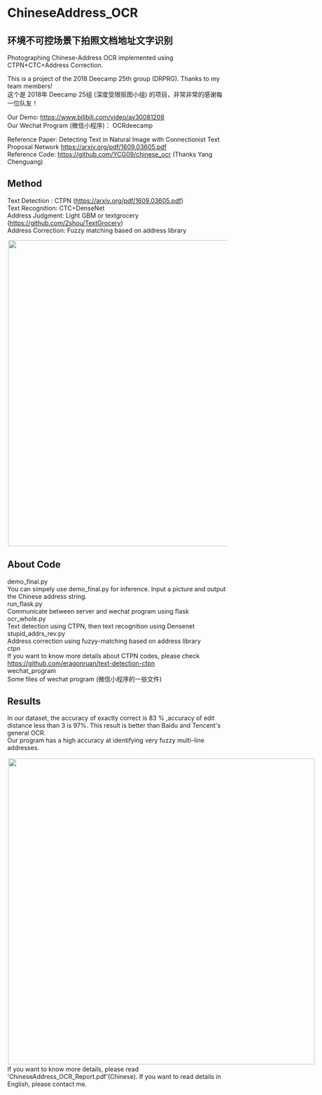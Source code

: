 # ChineseAddress_OCR
## 环境不可控场景下拍照文档地址文字识别
Photographing Chinese-Address OCR implemented using CTPN+CTC+Address Correction.   
  
This is a project of the 2018 Deecamp 25th group (DRPRG). Thanks to my team members!  
这个是 2018年 Deecamp 25组 (深度受限抠图小组) 的项目，非常非常的感谢每一位队友！  
  
Our Demo: https://www.bilibili.com/video/av30081208  
Our Wechat Program (微信小程序)： OCRdeecamp  
  
Reference Paper: Detecting Text in Natural Image with Connectionist Text Proposal Network https://arxiv.org/pdf/1609.03605.pdf  
Reference Code: https://github.com/YCG09/chinese_ocr (Thanks Yang Chenguang)  


## Method 
Text Detection : CTPN (https://arxiv.org/pdf/1609.03605.pdf)  
Text Recognition: CTC+DenseNet  
Address Judgment: Light GBM or textgrocery (https://github.com/2shou/TextGrocery)  
Address Correction: Fuzzy matching based on address library   

<div style="float:center;border:solid 1px 000;margin:2px;"><img src="https://github.com/Walleclipse/ChineseAddress_OCR/raw/master/demo/method.png"  width="700" ></div>  
  
## About Code
demo_final.py  
You can simpely use demo_final.py for inference. Input a picture and output the Chinese address string.   
run_flask.py  
Communicate between server and wechat program using flask
ocr_whole.py  
Text detection using CTPN, then text recognition using Densenet  
stupid_addrs_rev.py  
Address correction using fuzyy-matching based on address library  
ctpn  
If you want to know more details about CTPN codes, please check https://github.com/eragonruan/text-detection-ctpn  
wechat_program  
Some files of wechat program (微信小程序的一些文件)

## Results
In our dataset, the accuracy of exactly correct is 83 % ,accuracy of edit distance less than 3 is 97%. This result is better than Baidu and Tencent's general OCR.   
Our program has a high accuracy at identifying very fuzzy multi-line addresses.  
<div style="float:left;border:solid 1px 000;margin:2px;"><img src="https://github.com/Walleclipse/ChineseAddress_OCR/raw/master/demo/result2.png" width="700" ></div>   

If you want to know more details, please read 'ChineseAddress_OCR_Report.pdf'(Chinese). If you want to read details in English, please contact me.
